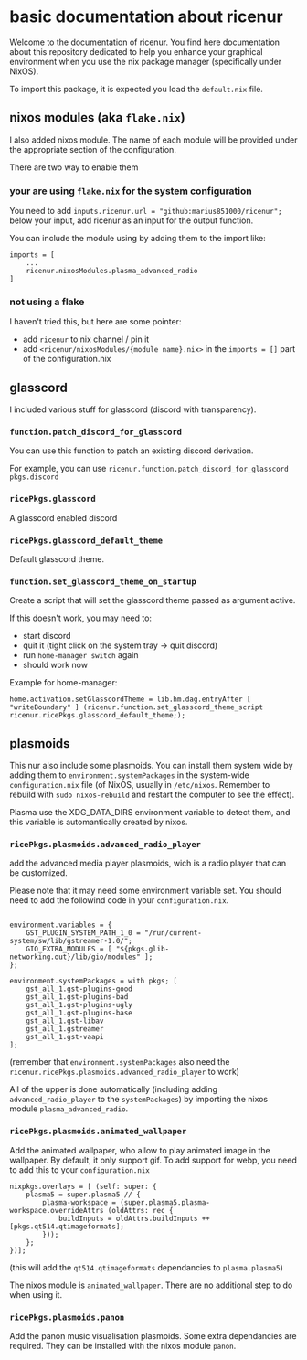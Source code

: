 # basic documentation about ricenur

Welcome to the documentation of ricenur. You find here documentation about this repository dedicated to help you enhance your graphical environment when you use the nix package manager (specifically under NixOS).

To import this package, it is expected you load the `default.nix` file.

## nixos modules (aka `flake.nix`)
I also added nixos module. The name of each module will be provided under the appropriate section of the configuration.

There are two way to enable them
### your are using `flake.nix` for the system configuration
You need to add `inputs.ricenur.url = "github:marius851000/ricenur";` below your input, add ricenur as an input for the output function.

You can include the module using by adding them to the import like:
```
imports = [
	...
	ricenur.nixosModules.plasma_advanced_radio
]
```
### not using a flake
I haven't tried this, but here are some pointer:

- add `ricenur` to nix channel / pin it
- add `<ricenur/nixosModules/{module name}.nix>` in the `imports = []` part of the configuration.nix
## glasscord
I included various stuff for glasscord (discord with transparency).

### `function.patch_discord_for_glasscord`
You can use this function to patch an existing discord derivation.

For example, you can use `ricenur.function.patch_discord_for_glasscord pkgs.discord`

### `ricePkgs.glasscord`
A glasscord enabled discord

### `ricePkgs.glasscord_default_theme`
Default glasscord theme.

### `function.set_glasscord_theme_on_startup`
Create a script that will set the glasscord theme passed as argument active.

If this doesn't work, you may need to:
- start discord
- quit it (tight click on the system tray -> quit discord)
- run `home-manager switch` again
- should work now

Example for home-manager:

```
home.activation.setGlasscordTheme = lib.hm.dag.entryAfter [ "writeBoundary" ] (ricenur.function.set_glasscord_theme_script ricenur.ricePkgs.glasscord_default_theme;);
```

## plasmoids
This nur also include some plasmoids. You can install them system wide by adding them to `environment.systemPackages` in the system-wide `configuration.nix` file (of NixOS, usually in `/etc/nixos`. Remember to rebuild with `sudo nixos-rebuild` and restart the computer to see the effect).

Plasma use the XDG_DATA_DIRS environment variable to detect them, and this variable is automantically created by nixos.

### `ricePkgs.plasmoids.advanced_radio_player`
add the advanced media player plasmoids, wich is a radio player that can be customized.

Please note that it may need some environment variable set. You should need to add the followind code in your `configuration.nix`.

```

environment.variables = {
	GST_PLUGIN_SYSTEM_PATH_1_0 = "/run/current-system/sw/lib/gstreamer-1.0/";
	GIO_EXTRA_MODULES = [ "${pkgs.glib-networking.out}/lib/gio/modules" ];
};

environment.systemPackages = with pkgs; [
	gst_all_1.gst-plugins-good
	gst_all_1.gst-plugins-bad
	gst_all_1.gst-plugins-ugly
	gst_all_1.gst-plugins-base
	gst_all_1.gst-libav
	gst_all_1.gstreamer
	gst_all_1.gst-vaapi
];
```
(remember that `environment.systemPackages` also need the `ricenur.ricePkgs.plasmoids.advanced_radio_player` to work)

All of the upper is done automatically (including adding `advanced_radio_player` to the `systemPackages`) by importing the nixos module `plasma_advanced_radio`.

### `ricePkgs.plasmoids.animated_wallpaper`
Add the animated wallpaper, who allow to play animated image in the wallpaper. By default, it only support gif. To add support for webp, you need to add this to your `configuration.nix`

```
nixpkgs.overlays = [ (self: super: {
	plasma5 = super.plasma5 // {
		plasma-workspace = (super.plasma5.plasma-workspace.overrideAttrs (oldAttrs: rec {
			buildInputs = oldAttrs.buildInputs ++ [pkgs.qt514.qtimageformats];
		}));
	};
})];
```

(this will add the `qt514.qtimageformats` dependancies to `plasma.plasma5`)

The nixos module is `animated_wallpaper`. There are no additional step to do when using it.

### `ricePkgs.plasmoids.panon`
Add the panon music visualisation plasmoids. Some extra dependancies are required. They can be installed with the nixos module `panon`.
